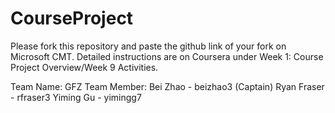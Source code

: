 # CourseProject

Please fork this repository and paste the github link of your fork on Microsoft CMT. Detailed instructions are on Coursera under Week 1: Course Project Overview/Week 9 Activities.

Team Name: GFZ
Team Member:
	Bei Zhao - beizhao3 (Captain)
	Ryan Fraser - rfraser3
	Yiming Gu - yimingg7

